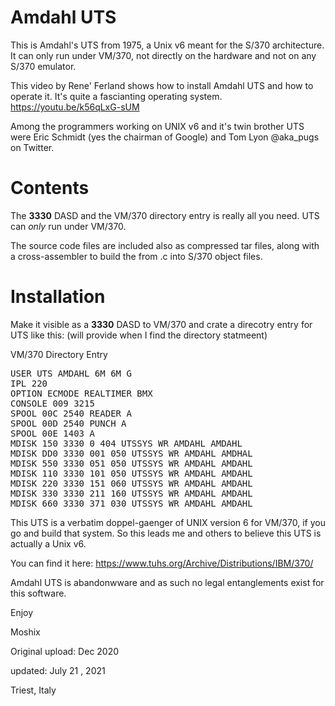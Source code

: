 Amdahl UTS
=========

This is Amdahl's UTS from 1975, a Unix v6 meant for the S/370 architecture. It can only run under VM/370, not directly on the hardware and not on any S/370 emulator. 

This video by Rene' Ferland shows how to install Amdahl UTS and how to operate it. It's quite a fascianting operating system. https://youtu.be/k56qLxG-sUM

Among the programmers working on UNIX v6 and it's twin brother UTS were Eric Schmidt (yes the chairman of Google) and Tom Lyon @aka_pugs on Twitter. 

Contents
========

The <b> 3330</b> DASD and the VM/370 directory entry is really all you need. UTS can *only* run under VM/370. <p>
The source code files are included also as compressed tar files, along with a cross-assembler to build the from .c into S/370 object files. 

 <p><p>

Installation
============

Make it visible as a <b> 3330</b> DASD to VM/370 and crate a direcotry entry for UTS like this: (will provide when I find the directory statmeent)

VM/370 Directory Entry 

<pre>
USER UTS AMDAHL 6M 6M G
IPL 220
OPTION ECMODE REALTIMER BMX
CONSOLE 009 3215
SPOOL 00C 2540 READER A
SPOOL 00D 2540 PUNCH A
SPOOL 00E 1403 A
MDISK 150 3330 0 404 UTSSYS WR AMDAHL AMDAHL
MDISK DD0 3330 001 050 UTSSYS WR AMDAHL AMDHAL
MDISK 550 3330 051 050 UTSSYS WR AMDAHL AMDAHL
MDISK 110 3330 101 050 UTSSYS WR AMDAHL AMDAHL
MDISK 220 3330 151 060 UTSSYS WR AMDAHL AMDAHL
MDISK 330 3330 211 160 UTSSYS WR AMDAHL AMDAHL
MDISK 660 3330 371 030 UTSSYS WR AMDAHL AMDAHL
</pre>

This UTS is a verbatim doppel-gaenger of UNIX version 6 for VM/370, if you go and build that system. So this leads me and others to believe this UTS is actually a Unix v6. 

You can find it here: https://www.tuhs.org/Archive/Distributions/IBM/370/


Amdahl UTS is abandonwware and as such no legal entanglements exist for this software. 


Enjoy

Moshix
<p>
Original upload: Dec 2020
<br><p>
updated: July 21 , 2021<p>
Triest, Italy
